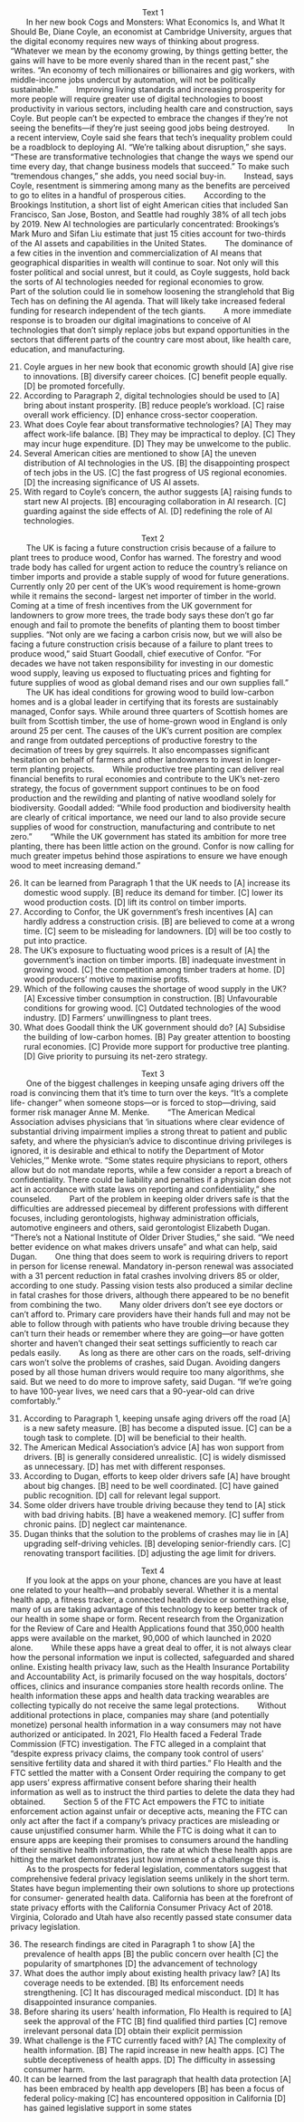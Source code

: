 <center>Text 1</center>
&emsp;&emsp;In her new book Cogs and Monsters: What Economics Is, and What It
Should Be, Diane Coyle, an economist at Cambridge University, argues that the
digital economy requires new ways of thinking about progress. “Whatever we
mean by the economy growing, by things getting better, the gains will have to
be more evenly shared than in the recent past,” she writes. “An economy of tech
millionaires or billionaires and gig workers, with middle-income jobs undercut
by automation, will not be politically sustainable.”
&emsp;&emsp;Improving living standards and increasing prosperity for more people will
require greater use of digital technologies to boost productivity in various sectors,
including health care and construction, says Coyle. But people can’t be expected
to embrace the changes if they’re not seeing the benefits—if they’re just seeing
good jobs being destroyed.
&emsp;&emsp;In a recent interview, Coyle said she fears that tech’s inequality problem
could be a roadblock to deploying AI. “We’re talking about disruption,” she says.
“These are transformative technologies that change the ways we spend our time
every day, that change business models that succeed.” To make such “tremendous
changes,” she adds, you need social buy-in.
&emsp;&emsp;Instead, says Coyle, resentment is simmering among many as the benefits are
perceived to go to elites in a handful of prosperous cities.
&emsp;&emsp;According to the Brookings Institution, a short list of eight American cities
that included San Francisco, San Jose, Boston, and Seattle had roughly 38%
of all tech jobs by 2019. New AI technologies are particularly concentrated:
Brookings’s Mark Muro and Sifan Liu estimate that just 15 cities account for
two-thirds of the AI assets and capabilities in the United States.
&emsp;&emsp;The dominance of a few cities in the invention and commercialization of AI
means that geographical disparities in wealth will continue to soar. Not only will
this foster political and social unrest, but it could, as Coyle suggests, hold back
the sorts of AI technologies needed for regional economies to grow.
&emsp;&emsp;Part of the solution could lie in somehow loosening the stranglehold that
Big Tech has on defining the AI agenda. That will likely take increased federal
funding for research independent of the tech giants.
&emsp;&emsp;A more immediate response is to broaden our digital imaginations to conceive
of AI technologies that don’t simply replace jobs but expand opportunities in
the sectors that different parts of the country care most about, like health care,
education, and manufacturing.

21. Coyle argues in her new book that economic growth should
[A] give rise to innovations.
[B] diversify career choices.
[C] benefit people equally.
[D] be promoted forcefully.
22. According to Paragraph 2, digital technologies should be used to
[A] bring about instant prosperity.
[B] reduce people’s workload.
[C] raise overall work efficiency.
[D] enhance cross-sector cooperation.
23. What does Coyle fear about transformative technologies?
[A] They may affect work-life balance.
[B] They may be impractical to deploy.
[C] They may incur huge expenditure.
[D] They may be unwelcome to the public.
24. Several American cities are mentioned to show
[A] the uneven distribution of AI technologies in the US.
[B] the disappointing prospect of tech jobs in the US.
[C] the fast progress of US regional economies.
[D] the increasing significance of US AI assets.
25. With regard to Coyle’s concern, the author suggests
[A] raising funds to start new AI projects.
[B] encouraging collaboration in AI research.
[C] guarding against the side effects of AI.
[D] redefining the role of AI technologies.

<center>Text 2</center>
&emsp;&emsp;The UK is facing a future construction crisis because of a failure to plant
trees to produce wood, Confor has warned. The forestry and wood trade body
has called for urgent action to reduce the country’s reliance on timber imports
and provide a stable supply of wood for future generations. Currently only 20 per
cent of the UK’s wood requirement is home-grown while it remains the second-
largest net importer of timber in the world.
&emsp;&emsp;Coming at a time of fresh incentives from the UK government for
landowners to grow more trees, the trade body says these don’t go far enough and
fail to promote the benefits of planting them to boost timber supplies. “Not only
are we facing a carbon crisis now, but we will also be facing a future construction
crisis because of a failure to plant trees to produce wood,” said Stuart Goodall,
chief executive of Confor. “For decades we have not taken responsibility for
investing in our domestic wood supply, leaving us exposed to fluctuating prices
and fighting for future supplies of wood as global demand rises and our own
supplies fall.”
&emsp;&emsp;The UK has ideal conditions for growing wood to build low-carbon homes
and is a global leader in certifying that its forests are sustainably managed,
Confor says. While around three quarters of Scottish homes are built from
Scottish timber, the use of home-grown wood in England is only around 25
per cent. The causes of the UK’s current position are complex and range from
outdated perceptions of productive forestry to the decimation of trees by grey
squirrels. It also encompasses significant hesitation on behalf of farmers and
other landowners to invest in longer-term planting projects.
&emsp;&emsp;While productive tree planting can deliver real financial benefits to rural
economies and contribute to the UK’s net-zero strategy, the focus of government
support continues to be on food production and the rewilding and planting of
native woodland solely for biodiversity. Goodall added: “While food production
and biodiversity health are clearly of critical importance, we need our land to also
provide secure supplies of wood for construction, manufacturing and contribute
to net zero.”
&emsp;&emsp;“While the UK government has stated its ambition for more tree planting,
there has been little action on the ground. Confor is now calling for much
greater impetus behind those aspirations to ensure we have enough wood to meet
increasing demand.”

26. It can be learned from Paragraph 1 that the UK needs to
[A] increase its domestic wood supply.
[B] reduce its demand for timber.
[C] lower its wood production costs.
[D] lift its control on timber imports.
27. According to Confor, the UK government’s fresh incentives
[A] can hardly address a construction crisis.
[B] are believed to come at a wrong time.
[C] seem to be misleading for landowners.
[D] will be too costly to put into practice.
28. The UK’s exposure to fluctuating wood prices is a result of
[A] the government’s inaction on timber imports.
[B] inadequate investment in growing wood.
[C] the competition among timber traders at home.
[D] wood producers’ motive to maximise profits.
29. Which of the following causes the shortage of wood supply in the UK?
[A] Excessive timber consumption in construction.
[B] Unfavourable conditions for growing wood.
[C] Outdated technologies of the wood industry.
[D] Farmers’ unwillingness to plant trees.
30. What does Goodall think the UK government should do?
[A] Subsidise the building of low-carbon homes.
[B] Pay greater attention to boosting rural economies.
[C] Provide more support for productive tree planting.
[D] Give priority to pursuing its net-zero strategy.

<center>Text 3</center>
&emsp;&emsp;One of the biggest challenges in keeping unsafe aging drivers off the road
is convincing them that it’s time to turn over the keys. “It’s a complete life-
changer” when someone stops—or is forced to stop—driving, said former risk
manager Anne M. Menke.
&emsp;&emsp;“The American Medical Association advises physicians that ‘in situations
where clear evidence of substantial driving impairment implies a strong threat
to patient and public safety, and where the physician’s advice to discontinue
driving privileges is ignored, it is desirable and ethical to notify the Department
of Motor Vehicles,’” Menke wrote. “Some states require physicians to report,
others allow but do not mandate reports, while a few consider a report a breach of
confidentiality. There could be liability and penalties if a physician does not act
in accordance with state laws on reporting and confidentiality,” she counseled.
&emsp;&emsp;Part of the problem in keeping older drivers safe is that the difficulties are
addressed piecemeal by different professions with different focuses, including
gerontologists, highway administration officials, automotive engineers and
others, said gerontologist Elizabeth Dugan. “There’s not a National Institute of
Older Driver Studies,” she said. “We need better evidence on what makes drivers
unsafe” and what can help, said Dugan.
&emsp;&emsp;One thing that does seem to work is requiring drivers to report in person for
license renewal. Mandatory in-person renewal was associated with a 31 percent
reduction in fatal crashes involving drivers 85 or older, according to one study.
Passing vision tests also produced a similar decline in fatal crashes for those
drivers, although there appeared to be no benefit from combining the two.
&emsp;&emsp;Many older drivers don’t see eye doctors or can’t afford to. Primary
care providers have their hands full and may not be able to follow through
with patients who have trouble driving because they can’t turn their heads or
remember where they are going—or have gotten shorter and haven’t changed
their seat settings sufficiently to reach car pedals easily.
&emsp;&emsp;As long as there are other cars on the roads, self-driving cars won’t solve
the problems of crashes, said Dugan. Avoiding dangers posed by all those human
drivers would require too many algorithms, she said. But we need to do more to
improve safety, said Dugan. “If we’re going to have 100-year lives, we need cars
that a 90-year-old can drive comfortably.”

31. According to Paragraph 1, keeping unsafe aging drivers off the road
[A] is a new safety measure.
[B] has become a disputed issue.
[C] can be a tough task to complete.
[D] will be beneficial to their health.
32. The American Medical Association’s advice
[A] has won support from drivers.
[B] is generally considered unrealistic.
[C] is widely dismissed as unnecessary.
[D] has met with different responses.
33. According to Dugan, efforts to keep older drivers safe
[A] have brought about big changes.
[B] need to be well coordinated.
[C] have gained public recognition.
[D] call for relevant legal support.
34. Some older drivers have trouble driving because they tend to
[A] stick with bad driving habits.
[B] have a weakened memory.
[C] suffer from chronic pains.
[D] neglect car maintenance.
35. Dugan thinks that the solution to the problems of crashes may lie in
[A] upgrading self-driving vehicles.
[B] developing senior-friendly cars.
[C] renovating transport facilities.
[D] adjusting the age limit for drivers.

<center>Text 4</center>
&emsp;&emsp;If you look at the apps on your phone, chances are you have at least one
related to your health—and probably several. Whether it is a mental health app, a
fitness tracker, a connected health device or something else, many of us are taking
advantage of this technology to keep better track of our health in some shape or
form. Recent research from the Organization for the Review of Care and Health
Applications found that 350,000 health apps were available on the market, 90,000
of which launched in 2020 alone.
&emsp;&emsp;While these apps have a great deal to offer, it is not always clear how the
personal information we input is collected, safeguarded and shared online. Existing
health privacy law, such as the Health Insurance Portability and Accountability Act,
is primarily focused on the way hospitals, doctors’ offices, clinics and insurance
companies store health records online. The health information these apps and
health data tracking wearables are collecting typically do not receive the same legal
protections.
&emsp;&emsp;Without additional protections in place, companies may share (and potentially
monetize) personal health information in a way consumers may not have authorized
or anticipated. In 2021, Flo Health faced a Federal Trade Commission (FTC)
investigation. The FTC alleged in a complaint that “despite express privacy claims,
the company took control of users’ sensitive fertility data and shared it with third
parties.” Flo Health and the FTC settled the matter with a Consent Order requiring
the company to get app users’ express affirmative consent before sharing their
health information as well as to instruct the third parties to delete the data they had
obtained.
&emsp;&emsp;Section 5 of the FTC Act empowers the FTC to initiate enforcement action
against unfair or deceptive acts, meaning the FTC can only act after the fact if a
company’s privacy practices are misleading or cause unjustified consumer harm.
While the FTC is doing what it can to ensure apps are keeping their promises to
consumers around the handling of their sensitive health information, the rate at
which these health apps are hitting the market demonstrates just how immense of a
challenge this is.
&emsp;&emsp;As to the prospects for federal legislation, commentators suggest that
comprehensive federal privacy legislation seems unlikely in the short term. States
have begun implementing their own solutions to shore up protections for consumer-
generated health data. California has been at the forefront of state privacy efforts
with the California Consumer Privacy Act of 2018. Virginia, Colorado and Utah
have also recently passed state consumer data privacy legislation.

36. The research findings are cited in Paragraph 1 to show
[A] the prevalence of health apps
[B] the public concern over health
[C] the popularity of smartphones
[D] the advancement of technology
37. What does the author imply about existing health privacy law?
[A] Its coverage needs to be extended.
[B] Its enforcement needs strengthening.
[C] It has discouraged medical misconduct.
[D] It has disappointed insurance companies.
38. Before sharing its users’ health information, Flo Health is required to
[A] seek the approval of the FTC
[B] find qualified third parties
[C] remove irrelevant personal data
[D] obtain their explicit permission
39. What challenge is the FTC currently faced with?
[A] The complexity of health information.
[B] The rapid increase in new health apps.
[C] The subtle deceptiveness of health apps.
[D] The difficulty in assessing consumer harm.
40. It can be learned from the last paragraph that health data protection
[A] has been embraced by health app developers
[B] has been a focus of federal policy-making
[C] has encountered opposition in California
[D] has gained legislative support in some states